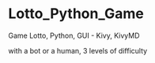 # Lotto_Python_Game
Game Lotto, Python, 
GUI - Kivy, KivyMD

with a bot or a human, 3 levels of difficulty
